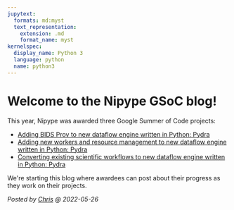 ```yaml
---
jupytext:
  formats: md:myst
  text_representation:
    extension: .md
    format_name: myst
kernelspec:
  display_name: Python 3
  language: python
  name: python3
---
```


# Welcome to the Nipype GSoC blog!

This year, Nipype was awarded three Google Summer of Code projects:

* [Adding BIDS Prov to new dataflow engine written in Python: Pydra](https://neurostars.org/t/21417)
* [Adding new workers and resource management to new dataflow engine written in Python: Pydra](https://neurostars.org/t/21418)
* [Converting existing scientific workflows to new dataflow engine written in Python: Pydra](https://neurostars.org/t/21419)

We're starting this blog where awardees can post about their progress
as they work on their projects.

*Posted by [Chris](https://github.com/effigies) @ 2022-05-26*

